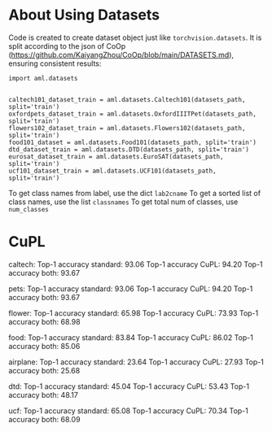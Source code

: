 # About Using Datasets
Code is created to create dataset object just like `torchvision.datasets`. It is split according to the json of CoOp (https://github.com/KaiyangZhou/CoOp/blob/main/DATASETS.md), ensuring consistent results:
```python3
import aml.datasets


caltech101_dataset_train = aml.datasets.Caltech101(datasets_path, split='train')
oxfordpets_dataset_train = aml.datasets.OxfordIIITPet(datasets_path, split='train')
flowers102_dataset_train = aml.datasets.Flowers102(datasets_path, split='train')
food101_dataset = aml.datasets.Food101(datasets_path, split='train')
dtd_dataset_train = aml.datasets.DTD(datasets_path, split='train')
eurosat_dataset_train = aml.datasets.EuroSAT(datasets_path, split='train')
ucf101_dataset_train = aml.datasets.UCF101(datasets_path, split='train')
```

To get class names from label, use the dict `lab2cname`
To get a sorted list of class names, use the list `classnames`
To get total num of classes, use `num_classes`


# CuPL
caltech:
Top-1 accuracy standard: 93.06
Top-1 accuracy CuPL: 94.20
Top-1 accuracy both: 93.67

pets:
Top-1 accuracy standard: 93.06
Top-1 accuracy CuPL: 94.20
Top-1 accuracy both: 93.67

flower:
Top-1 accuracy standard: 65.98
Top-1 accuracy CuPL: 73.93
Top-1 accuracy both: 68.98

food:
Top-1 accuracy standard: 83.84
Top-1 accuracy CuPL: 86.02
Top-1 accuracy both: 85.06

airplane:
Top-1 accuracy standard: 23.64
Top-1 accuracy CuPL: 27.93
Top-1 accuracy both: 25.68

dtd:
Top-1 accuracy standard: 45.04
Top-1 accuracy CuPL: 53.43
Top-1 accuracy both: 48.17

ucf:
Top-1 accuracy standard: 65.08
Top-1 accuracy CuPL: 70.34
Top-1 accuracy both: 68.09
